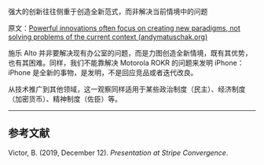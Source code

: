 强大的创新往往侧重于创造全新范式，而非解决当前情境中的问题

原文：[Powerful innovations often focus on creating new paradigms, not solving problems of the current context (andymatuschak.org)](https://notes.andymatuschak.org/z6ReihULdqZXqhY2bMACp15kwgM1sT421Cx6p)

施乐 Alto 并非要解决现有办公室的问题，而是力图创造全新情境，既有其优势，也有其困难。同样，我们不能靠解决 Motorola ROKR 的问题来发明 iPhone：iPhone 是全新的事物，是发明，不是回应竞品或者迭代改良。

从技术推广到其他领域，这一观察同样适用于某些政治制度（民主）、经济制度（加密货币）、精神制度（佐臣）等。

------

## 参考文献

Victor, B. (2019, December 12). *Presentation at Stripe Convergence*.